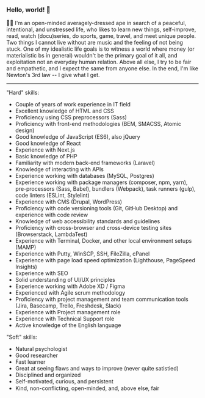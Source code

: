 ### Hello, world! 👋

🙋‍♂️ I'm an open-minded averagely-dressed ape in search of a peaceful, intentional, and unstressed life, who likes to learn new things, self-improve, read, watch (docu)series, do sports, game, travel, and meet unique people. Two things I cannot live without are music and the feeling of not being stuck. One of my idealistic life goals is to witness a world where money (or materialistic bs in general) wouldn't be the primary goal of it all, and exploitation not an everyday human relation. Above all else, I try to be fair and empathetic, and I expect the same from anyone else. In the end, I'm like Newton's 3rd law -- I give what I get.

---------------------------------------------------------------------------------------------------------

"Hard" skills:
- Couple of years of work experience in IT field
- Excellent knowledge of HTML and CSS
- Proficiency using CSS preprocessors (Sass)
- Proficiency with front-end methodologies (BEM, SMACSS, Atomic design)
- Good knowledge of JavaScript (ES6), also jQuery
- Good knowledge of React
- Experience with Next.js
- Basic knowledge of PHP
- Familiarity with modern back-end frameworks (Laravel)
- Knowledge of interacting with APIs
- Experience working with databases (MySQL, Postgres)
- Experience working with package managers (composer, npm, yarn), pre-processors (Sass, Babel), bundlers (Webpack), task runners (gulp), code linters (ESLint, Stylelint)
- Experience with CMS (Drupal, WordPress)
- Proficiency with code versioning tools (Git, GitHub Desktop) and experience with code review
- Knowledge of web accessibility standards and guidelines
- Proficiency with cross-browser and cross-device testing sites (Browserstack, LambdaTest)
- Experience with Terminal, Docker, and other local environment setups (MAMP)
- Experience with Putty, WinSCP, SSH, FileZilla, cPanel
- Experience with page load speed optimization (Lighthouse, PageSpeed Insights)
- Experience with SEO
- Solid understanding of UI/UX principles
- Experience working with Adobe XD / Figma
- Experienced with Agile scrum methodology
- Proficiency with project management and team communication tools (Jira, Basecamp, Trello, Freshdesk, Slack)
- Experience with Project management role
- Experience with Technical Support role
- Active knowledge of the English language

"Soft" skills:
- Natural psychologist
- Good researcher
- Fast learner
- Great at seeing flaws and ways to improve (never quite satistied)
- Disciplined and organized
- Self-motivated, curious, and persistent
- Kind, non-conﬂicting, open-minded, and, above else, fair
